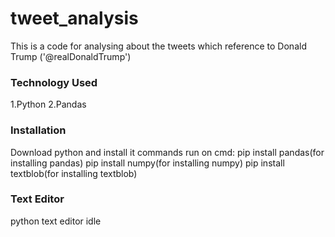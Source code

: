 # tweet_analysis

This is a code for analysing about the tweets which reference to Donald Trump ('@realDonaldTrump')
 
### Technology Used
1.Python
2.Pandas


### Installation
Download python and install it
commands run on cmd: pip install pandas(for installing pandas)
                     pip install numpy(for installing numpy)
                     pip install textblob(for installing textblob)

### Text Editor
python text editor idle
